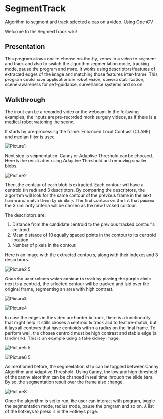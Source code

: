 # SegmentTrack
Algorithm to segment and track selected areas on a video. Using OpenCV


Welcome to the SegmentTrack wiki!

## Presentation
This program allows one to choose on-the-fly, zones in a video to segment and track and also to switch the algorithm segmentation mode, tracking mode, pause the program and more. It works using descriptors/features of extracted edges of the image and matching those features inter-frame. This program could have applications in robot vision, camera stabilization, scene-awareness for self-guidance, surveillance systems and so on. 

## Walkthrough
The input can be a recorded video or the webcam. In the following examples, the inputs are pre-recorded mock surgery videos, as if there is a medical robot watching the scene.

It starts by pre-processing the frame. Enhanced Local Contrast (CLAHE) and median filter is used. 

![Picture1](https://user-images.githubusercontent.com/44913276/75934638-d104a980-5e5b-11ea-8561-b147d73b655e.png)



Next step is segmentation. Canny or Adaptive Threshold can be choosed. 
Here is the result after using Adaptive Threshold and removing smaller blobs.

![Picture2](https://user-images.githubusercontent.com/44913276/75935178-4de45300-5e5d-11ea-8ce0-8458b574e101.png)



Then, the contour of each blob is extracted. Each contour will have a centroid (in red) and 3 descriptors. 
By comparing the descriptors, the algorithm will look for the same contour of the previous frame in the next frame and match them by similary.
The first contour on the list that passes the 3 similarity criteria will be chosen as the new tracked contour. 

The descriptors are:

 1. Distance from the candidate centroid to the previous tracked contour's centroid.
 2. Mean distance of 10 equally spaced points in the contour to its centroid location.
 3. Number of pixels in the contour.

Here is an image with the extracted contours, along with their indexes and 3 descriptors.

![Picture2 5](https://user-images.githubusercontent.com/44913276/75935729-e0d1bd00-5e5e-11ea-8767-a023deabf831.png)



Once the user selects which contour to track by placing the purple circle next to a centroid, the selected contour will be tracked and laid over the original frame, segmenting an area with high contrast.

![Picture3](https://user-images.githubusercontent.com/44913276/75935765-f2b36000-5e5e-11ea-9fd2-18b2a9019997.png)

![Picture4](https://user-images.githubusercontent.com/44913276/75936749-d238d500-5e61-11ea-925b-ac347e6ac32b.png)



In case the edges in the video are harder to track, there is a functionality that might help. It stills choses a centroid to track and to feature-match, but it lays all contours that have centroids within a radius on the final frame. 
To perform well, the chosen centroid must be high contrast and stable edge (a landmark). 
This is an example using a fake kidney image. 

![Picture5 5](https://user-images.githubusercontent.com/44913276/75937592-204ed800-5e64-11ea-9dbe-9e9cbdf4d58c.png)

![Picture6 5](https://user-images.githubusercontent.com/44913276/75938667-1a0e2b00-5e67-11ea-93b0-6c64247bc470.png)



As mentioned before, the segmentation step can be toggled between Canny Algorithm and Adaptive Threshold. 
Using Canny, the low and high threshold of the canny algorithm can be changed in real time through the slide bars.
By so, the segmentation result over the frame also change.

![Picture8](https://user-images.githubusercontent.com/44913276/75938220-f8f90a80-5e65-11ea-9fca-25999b9fac3d.png)



Once the algorithm is set to run, the user can interact with program, toggle the segmentation mode, radius mode, pause the program and so on. A list of the hotkeys to press is in the Hotkeys page.

